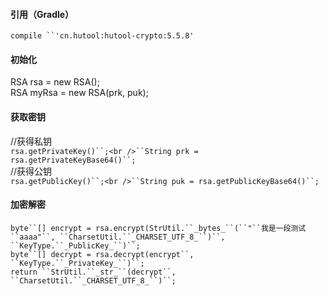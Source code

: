 <a name="l7hgp"></a>
#### 引用（Gradle）
`compile ``'cn.hutool:hutool-crypto:5.5.8'`

<a name="KROuA"></a>
#### 初始化
RSA rsa = new RSA();<br />RSA myRsa = new RSA(prk, puk);

<a name="eaGk5"></a>
#### 获取密钥
//获得私钥<br />`rsa.getPrivateKey()``;<br />``String prk = rsa.getPrivateKeyBase64()``;`<br />//获得公钥<br />`rsa.getPublicKey()``;<br />``String puk = rsa.getPublicKeyBase64()``;`

<a name="CBXfz"></a>
#### 加密解密
`byte``[] encrypt = rsa.encrypt(StrUtil.``_bytes_``(``"``我是一段测试``aaaa"``, ``CharsetUtil.``_CHARSET_UTF_8_``)``, ``KeyType.``_PublicKey_``)``;`<br />`byte``[] decrypt = rsa.decrypt(encrypt``, ``KeyType.``_PrivateKey_``)``;`<br />`return ``StrUtil.``_str_``(decrypt``, ``CharsetUtil.``_CHARSET_UTF_8_``)``;`
